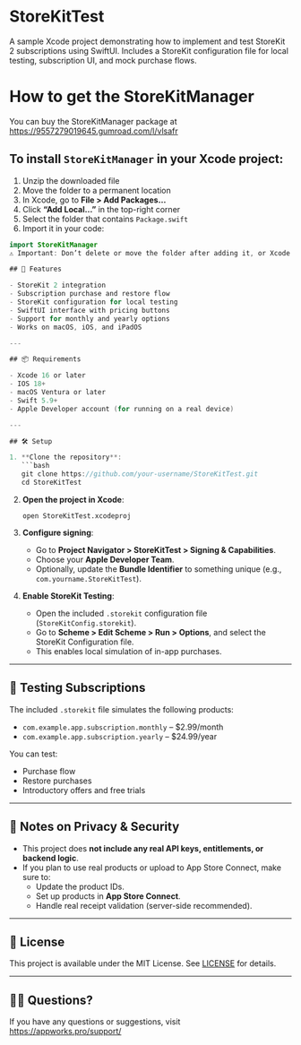 # StoreKitTest

A sample Xcode project demonstrating how to implement and test StoreKit 2 subscriptions using SwiftUI. Includes a StoreKit configuration file for local testing, subscription UI, and mock purchase flows.

# How to get the StoreKitManager

You can buy the StoreKitManager package at https://9557279019645.gumroad.com/l/vlsafr

## To install `StoreKitManager` in your Xcode project:

1. Unzip the downloaded file
2. Move the folder to a permanent location
3. In Xcode, go to **File > Add Packages…**
4. Click **“Add Local…”** in the top-right corner
5. Select the folder that contains `Package.swift`
6. Import it in your code:

```swift
import StoreKitManager
⚠️ Important: Don’t delete or move the folder after adding it, or Xcode will lose the reference.

## 🚀 Features

- StoreKit 2 integration
- Subscription purchase and restore flow
- StoreKit configuration for local testing
- SwiftUI interface with pricing buttons
- Support for monthly and yearly options
- Works on macOS, iOS, and iPadOS

---

## 📦 Requirements

- Xcode 16 or later
- IOS 18+
- macOS Ventura or later
- Swift 5.9+
- Apple Developer account (for running on a real device)

---

## 🛠 Setup

1. **Clone the repository**:
   ```bash
   git clone https://github.com/your-username/StoreKitTest.git
   cd StoreKitTest
   ```

2. **Open the project in Xcode**:
   ```
   open StoreKitTest.xcodeproj
   ```

3. **Configure signing**:
   - Go to **Project Navigator > StoreKitTest > Signing & Capabilities**.
   - Choose your **Apple Developer Team**.
   - Optionally, update the **Bundle Identifier** to something unique (e.g., `com.yourname.StoreKitTest`).

4. **Enable StoreKit Testing**:
   - Open the included `.storekit` configuration file (`StoreKitConfig.storekit`).
   - Go to **Scheme > Edit Scheme > Run > Options**, and select the StoreKit Configuration file.
   - This enables local simulation of in-app purchases.

---

## 🧪 Testing Subscriptions

The included `.storekit` file simulates the following products:

- `com.example.app.subscription.monthly` – $2.99/month
- `com.example.app.subscription.yearly` – $24.99/year

You can test:

- Purchase flow
- Restore purchases
- Introductory offers and free trials

---

## 🔐 Notes on Privacy & Security

- This project does **not include any real API keys, entitlements, or backend logic**.
- If you plan to use real products or upload to App Store Connect, make sure to:
  - Update the product IDs.
  - Set up products in **App Store Connect**.
  - Handle real receipt validation (server-side recommended).

---

## 📝 License

This project is available under the MIT License. See [LICENSE](LICENSE) for details.

---

## 🙋‍♂️ Questions?

If you have any questions or suggestions, visit https://appworks.pro/support/
